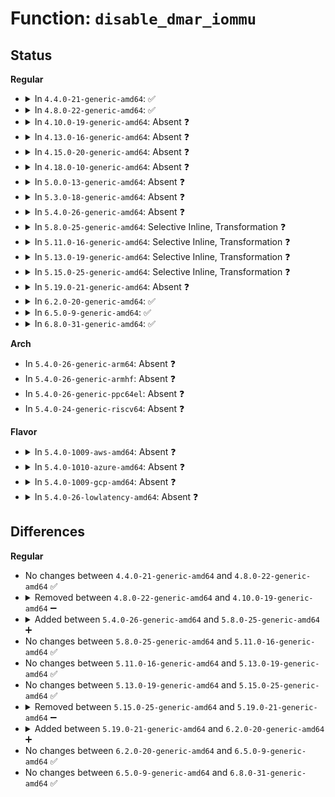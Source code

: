 # Function: <code>disable_dmar_iommu</code>

## Status
<b>Regular</b>
<ul>
<li>
<details>
<summary>In <code>4.4.0-21-generic-amd64</code>: ✅</summary>

```c
void disable_dmar_iommu(struct intel_iommu * iommu)
```

```json
{
  "name": "disable_dmar_iommu",
  "collision_type": "Unique Static",
  "inline_type": "No",
  "funcs": [
    {
      "addr": 18446744071584322000,
      "name": "disable_dmar_iommu",
      "external": false,
      "loc": "drivers/iommu/intel-iommu.c:1667",
      "file": "drivers/iommu/intel-iommu.c",
      "inline": "seen, unknown",
      "caller_inline": [],
      "caller_func": [
        "drivers/iommu/intel-iommu.c:dmar_iommu_hotplug",
        "drivers/iommu/intel-iommu.c:dmar_iommu_hotplug",
        "drivers/iommu/intel-iommu.c:init_dmars"
      ]
    }
  ],
  "symbols": [
    {
      "addr": 18446744071584322000,
      "name": "disable_dmar_iommu",
      "section": ".text",
      "bind": "STB_LOCAL",
      "size": 211
    }
  ]
}
```
</details>
</li>
<li>
<details>
<summary>In <code>4.8.0-22-generic-amd64</code>: ✅</summary>

```c
void disable_dmar_iommu(struct intel_iommu * iommu)
```

```json
{
  "name": "disable_dmar_iommu",
  "collision_type": "Unique Static",
  "inline_type": "No",
  "funcs": [
    {
      "addr": 18446744071584668880,
      "name": "disable_dmar_iommu",
      "external": false,
      "loc": "drivers/iommu/intel-iommu.c:1706",
      "file": "drivers/iommu/intel-iommu.c",
      "inline": "seen, unknown",
      "caller_inline": [],
      "caller_func": [
        "drivers/iommu/intel-iommu.c:dmar_iommu_hotplug",
        "drivers/iommu/intel-iommu.c:dmar_iommu_hotplug",
        "drivers/iommu/intel-iommu.c:init_dmars"
      ]
    }
  ],
  "symbols": [
    {
      "addr": 18446744071584668880,
      "name": "disable_dmar_iommu",
      "section": ".text",
      "bind": "STB_LOCAL",
      "size": 208
    }
  ]
}
```
</details>
</li>
<li>
<details>
<summary>In <code>4.10.0-19-generic-amd64</code>: Absent ❓</summary>

```json
{
  "name": "disable_dmar_iommu",
  "collision_type": "Unique Static",
  "inline_type": "Selective",
  "funcs": [
    {
      "addr": 18446744071584857389,
      "name": "disable_dmar_iommu",
      "external": false,
      "loc": "drivers/iommu/intel-iommu.c:1720",
      "file": "drivers/iommu/intel-iommu.c",
      "inline": "not declared, inlined",
      "caller_inline": [
        "drivers/iommu/intel-iommu.c:dmar_iommu_hotplug",
        "drivers/iommu/intel-iommu.c:dmar_iommu_hotplug",
        "drivers/iommu/intel-iommu.c:init_dmars"
      ],
      "caller_func": [
        "drivers/iommu/intel-iommu.c:dmar_iommu_hotplug",
        "drivers/iommu/intel-iommu.c:dmar_iommu_hotplug",
        "drivers/iommu/intel-iommu.c:init_dmars"
      ]
    }
  ],
  "symbols": [
    {
      "addr": 18446744071584856336,
      "name": "disable_dmar_iommu.part.51",
      "section": ".text",
      "bind": "STB_LOCAL",
      "size": 205
    }
  ]
}
```
</details>
</li>
<li>
<details>
<summary>In <code>4.13.0-16-generic-amd64</code>: Absent ❓</summary>

```json
{
  "name": "disable_dmar_iommu",
  "collision_type": "Unique Static",
  "inline_type": "Selective",
  "funcs": [
    {
      "addr": 18446744071584946541,
      "name": "disable_dmar_iommu",
      "external": false,
      "loc": "drivers/iommu/intel-iommu.c:1725",
      "file": "drivers/iommu/intel-iommu.c",
      "inline": "not declared, inlined",
      "caller_inline": [
        "drivers/iommu/intel-iommu.c:dmar_iommu_hotplug",
        "drivers/iommu/intel-iommu.c:dmar_iommu_hotplug",
        "drivers/iommu/intel-iommu.c:init_dmars"
      ],
      "caller_func": [
        "drivers/iommu/intel-iommu.c:dmar_iommu_hotplug",
        "drivers/iommu/intel-iommu.c:dmar_iommu_hotplug",
        "drivers/iommu/intel-iommu.c:init_dmars"
      ]
    }
  ],
  "symbols": [
    {
      "addr": 18446744071584945472,
      "name": "disable_dmar_iommu.part.56",
      "section": ".text",
      "bind": "STB_LOCAL",
      "size": 205
    }
  ]
}
```
</details>
</li>
<li>
<details>
<summary>In <code>4.15.0-20-generic-amd64</code>: Absent ❓</summary>

```json
{
  "name": "disable_dmar_iommu",
  "collision_type": "Unique Static",
  "inline_type": "Selective",
  "funcs": [
    {
      "addr": 18446744071585367869,
      "name": "disable_dmar_iommu",
      "external": false,
      "loc": "drivers/iommu/intel-iommu.c:1727",
      "file": "drivers/iommu/intel-iommu.c",
      "inline": "not declared, inlined",
      "caller_inline": [
        "drivers/iommu/intel-iommu.c:dmar_iommu_hotplug",
        "drivers/iommu/intel-iommu.c:dmar_iommu_hotplug",
        "drivers/iommu/intel-iommu.c:init_dmars"
      ],
      "caller_func": [
        "drivers/iommu/intel-iommu.c:dmar_iommu_hotplug",
        "drivers/iommu/intel-iommu.c:dmar_iommu_hotplug",
        "drivers/iommu/intel-iommu.c:init_dmars"
      ]
    }
  ],
  "symbols": [
    {
      "addr": 18446744071585366800,
      "name": "disable_dmar_iommu.part.58",
      "section": ".text",
      "bind": "STB_LOCAL",
      "size": 205
    }
  ]
}
```
</details>
</li>
<li>
<details>
<summary>In <code>4.18.0-10-generic-amd64</code>: Absent ❓</summary>

```json
{
  "name": "disable_dmar_iommu",
  "collision_type": "Unique Static",
  "inline_type": "Selective",
  "funcs": [
    {
      "addr": 18446744071585610301,
      "name": "disable_dmar_iommu",
      "external": false,
      "loc": "drivers/iommu/intel-iommu.c:1755",
      "file": "drivers/iommu/intel-iommu.c",
      "inline": "not declared, inlined",
      "caller_inline": [
        "drivers/iommu/intel-iommu.c:dmar_iommu_hotplug",
        "drivers/iommu/intel-iommu.c:dmar_iommu_hotplug",
        "drivers/iommu/intel-iommu.c:init_dmars"
      ],
      "caller_func": [
        "drivers/iommu/intel-iommu.c:dmar_iommu_hotplug",
        "drivers/iommu/intel-iommu.c:dmar_iommu_hotplug",
        "drivers/iommu/intel-iommu.c:init_dmars"
      ]
    }
  ],
  "symbols": [
    {
      "addr": 18446744071585609264,
      "name": "disable_dmar_iommu.part.66",
      "section": ".text",
      "bind": "STB_LOCAL",
      "size": 205
    }
  ]
}
```
</details>
</li>
<li>
<details>
<summary>In <code>5.0.0-13-generic-amd64</code>: Absent ❓</summary>

```json
{
  "name": "disable_dmar_iommu",
  "collision_type": "Unique Static",
  "inline_type": "Selective",
  "funcs": [
    {
      "addr": 18446744071585734671,
      "name": "disable_dmar_iommu",
      "external": false,
      "loc": "drivers/iommu/intel-iommu.c:1642",
      "file": "drivers/iommu/intel-iommu.c",
      "inline": "not declared, inlined",
      "caller_inline": [
        "drivers/iommu/intel-iommu.c:dmar_iommu_hotplug",
        "drivers/iommu/intel-iommu.c:dmar_iommu_hotplug",
        "drivers/iommu/intel-iommu.c:init_dmars"
      ],
      "caller_func": [
        "drivers/iommu/intel-iommu.c:dmar_iommu_hotplug",
        "drivers/iommu/intel-iommu.c:dmar_iommu_hotplug",
        "drivers/iommu/intel-iommu.c:init_dmars"
      ]
    }
  ],
  "symbols": [
    {
      "addr": 18446744071585726352,
      "name": "disable_dmar_iommu.part.67",
      "section": ".text",
      "bind": "STB_LOCAL",
      "size": 205
    }
  ]
}
```
</details>
</li>
<li>
<details>
<summary>In <code>5.3.0-18-generic-amd64</code>: Absent ❓</summary>

```json
{
  "name": "disable_dmar_iommu",
  "collision_type": "Unique Static",
  "inline_type": "Selective",
  "funcs": [
    {
      "addr": 18446744071585963919,
      "name": "disable_dmar_iommu",
      "external": false,
      "loc": "drivers/iommu/intel-iommu.c:1650",
      "file": "drivers/iommu/intel-iommu.c",
      "inline": "not declared, inlined",
      "caller_inline": [
        "drivers/iommu/intel-iommu.c:dmar_iommu_hotplug",
        "drivers/iommu/intel-iommu.c:dmar_iommu_hotplug",
        "drivers/iommu/intel-iommu.c:init_dmars"
      ],
      "caller_func": [
        "drivers/iommu/intel-iommu.c:dmar_iommu_hotplug",
        "drivers/iommu/intel-iommu.c:dmar_iommu_hotplug",
        "drivers/iommu/intel-iommu.c:init_dmars"
      ]
    }
  ],
  "symbols": [
    {
      "addr": 18446744071585954752,
      "name": "disable_dmar_iommu.part.0",
      "section": ".text",
      "bind": "STB_LOCAL",
      "size": 159
    }
  ]
}
```
</details>
</li>
<li>
<details>
<summary>In <code>5.4.0-26-generic-amd64</code>: Absent ❓</summary>

```json
{
  "name": "disable_dmar_iommu",
  "collision_type": "Unique Static",
  "inline_type": "Selective",
  "funcs": [
    {
      "addr": 18446744071586107231,
      "name": "disable_dmar_iommu",
      "external": false,
      "loc": "drivers/iommu/intel-iommu.c:1661",
      "file": "drivers/iommu/intel-iommu.c",
      "inline": "not declared, inlined",
      "caller_inline": [
        "drivers/iommu/intel-iommu.c:dmar_iommu_hotplug",
        "drivers/iommu/intel-iommu.c:dmar_iommu_hotplug",
        "drivers/iommu/intel-iommu.c:init_dmars"
      ],
      "caller_func": [
        "drivers/iommu/intel-iommu.c:dmar_iommu_hotplug",
        "drivers/iommu/intel-iommu.c:dmar_iommu_hotplug",
        "drivers/iommu/intel-iommu.c:init_dmars"
      ]
    }
  ],
  "symbols": [
    {
      "addr": 18446744071586098032,
      "name": "disable_dmar_iommu.part.0",
      "section": ".text",
      "bind": "STB_LOCAL",
      "size": 159
    }
  ]
}
```
</details>
</li>
<li>
<details>
<summary>In <code>5.8.0-25-generic-amd64</code>: Selective Inline, Transformation ❓</summary>

```c
void disable_dmar_iommu(struct intel_iommu * iommu)
```

```json
{
  "name": "disable_dmar_iommu",
  "collision_type": "Unique Static",
  "inline_type": "Selective",
  "funcs": [
    {
      "addr": 18446744071586861646,
      "name": "disable_dmar_iommu",
      "external": false,
      "loc": "drivers/iommu/intel/iommu.c:1706",
      "file": "drivers/iommu/intel/iommu.c",
      "inline": "not declared, inlined",
      "caller_inline": [
        "drivers/iommu/intel/iommu.c:dmar_iommu_hotplug",
        "drivers/iommu/intel/iommu.c:intel_iommu_add"
      ],
      "caller_func": [
        "drivers/iommu/intel/iommu.c:dmar_iommu_hotplug",
        "drivers/iommu/intel/iommu.c:intel_iommu_add",
        "drivers/iommu/intel/iommu.c:init_dmars"
      ]
    }
  ],
  "symbols": [
    {
      "addr": 18446744071586849600,
      "name": "disable_dmar_iommu.part.0",
      "section": ".text",
      "bind": "STB_LOCAL",
      "size": 159
    },
    {
      "addr": 18446744071586849760,
      "name": "disable_dmar_iommu",
      "section": ".text",
      "bind": "STB_LOCAL",
      "size": 31
    }
  ]
}
```
</details>
</li>
<li>
<details>
<summary>In <code>5.11.0-16-generic-amd64</code>: Selective Inline, Transformation ❓</summary>

```c
void disable_dmar_iommu(struct intel_iommu * iommu)
```

```json
{
  "name": "disable_dmar_iommu",
  "collision_type": "Unique Static",
  "inline_type": "Selective",
  "funcs": [
    {
      "addr": 18446744071586915998,
      "name": "disable_dmar_iommu",
      "external": false,
      "loc": "drivers/iommu/intel/iommu.c:1804",
      "file": "drivers/iommu/intel/iommu.c",
      "inline": "not declared, inlined",
      "caller_inline": [
        "drivers/iommu/intel/iommu.c:dmar_iommu_hotplug",
        "drivers/iommu/intel/iommu.c:intel_iommu_add"
      ],
      "caller_func": [
        "drivers/iommu/intel/iommu.c:dmar_iommu_hotplug",
        "drivers/iommu/intel/iommu.c:intel_iommu_add",
        "drivers/iommu/intel/iommu.c:init_dmars"
      ]
    }
  ],
  "symbols": [
    {
      "addr": 18446744071586907392,
      "name": "disable_dmar_iommu.part.0",
      "section": ".text",
      "bind": "STB_LOCAL",
      "size": 159
    },
    {
      "addr": 18446744071586907552,
      "name": "disable_dmar_iommu",
      "section": ".text",
      "bind": "STB_LOCAL",
      "size": 31
    }
  ]
}
```
</details>
</li>
<li>
<details>
<summary>In <code>5.13.0-19-generic-amd64</code>: Selective Inline, Transformation ❓</summary>

```c
void disable_dmar_iommu(struct intel_iommu * iommu)
```

```json
{
  "name": "disable_dmar_iommu",
  "collision_type": "Unique Static",
  "inline_type": "Selective",
  "funcs": [
    {
      "addr": 18446744071586796942,
      "name": "disable_dmar_iommu",
      "external": false,
      "loc": "drivers/iommu/intel/iommu.c:1828",
      "file": "drivers/iommu/intel/iommu.c",
      "inline": "not declared, inlined",
      "caller_inline": [
        "drivers/iommu/intel/iommu.c:dmar_iommu_hotplug",
        "drivers/iommu/intel/iommu.c:intel_iommu_add"
      ],
      "caller_func": [
        "drivers/iommu/intel/iommu.c:dmar_iommu_hotplug",
        "drivers/iommu/intel/iommu.c:intel_iommu_add",
        "drivers/iommu/intel/iommu.c:init_dmars"
      ]
    }
  ],
  "symbols": [
    {
      "addr": 18446744071586783984,
      "name": "disable_dmar_iommu.part.0",
      "section": ".text",
      "bind": "STB_LOCAL",
      "size": 159
    },
    {
      "addr": 18446744071586784144,
      "name": "disable_dmar_iommu",
      "section": ".text",
      "bind": "STB_LOCAL",
      "size": 31
    }
  ]
}
```
</details>
</li>
<li>
<details>
<summary>In <code>5.15.0-25-generic-amd64</code>: Selective Inline, Transformation ❓</summary>

```c
void disable_dmar_iommu(struct intel_iommu * iommu)
```

```json
{
  "name": "disable_dmar_iommu",
  "collision_type": "Unique Static",
  "inline_type": "Selective",
  "funcs": [
    {
      "addr": 18446744071587353598,
      "name": "disable_dmar_iommu",
      "external": false,
      "loc": "drivers/iommu/intel/iommu.c:1829",
      "file": "drivers/iommu/intel/iommu.c",
      "inline": "not declared, inlined",
      "caller_inline": [
        "drivers/iommu/intel/iommu.c:dmar_iommu_hotplug",
        "drivers/iommu/intel/iommu.c:intel_iommu_add"
      ],
      "caller_func": [
        "drivers/iommu/intel/iommu.c:dmar_iommu_hotplug",
        "drivers/iommu/intel/iommu.c:intel_iommu_add",
        "drivers/iommu/intel/iommu.c:init_dmars"
      ]
    }
  ],
  "symbols": [
    {
      "addr": 18446744071587338896,
      "name": "disable_dmar_iommu.part.0",
      "section": ".text",
      "bind": "STB_LOCAL",
      "size": 159
    },
    {
      "addr": 18446744071587339056,
      "name": "disable_dmar_iommu",
      "section": ".text",
      "bind": "STB_LOCAL",
      "size": 31
    }
  ]
}
```
</details>
</li>
<li>
<details>
<summary>In <code>5.19.0-21-generic-amd64</code>: Absent ❓</summary>

```json
{
  "name": "disable_dmar_iommu",
  "collision_type": "Unique Static",
  "inline_type": "Selective",
  "funcs": [
    {
      "addr": 18446744071588667762,
      "name": "disable_dmar_iommu",
      "external": false,
      "loc": "drivers/iommu/intel/iommu.c:1728",
      "file": "drivers/iommu/intel/iommu.c",
      "inline": "not declared, inlined",
      "caller_inline": [
        "drivers/iommu/intel/iommu.c:dmar_iommu_hotplug",
        "drivers/iommu/intel/iommu.c:intel_iommu_add",
        "drivers/iommu/intel/iommu.c:init_dmars"
      ],
      "caller_func": [
        "drivers/iommu/intel/iommu.c:dmar_iommu_hotplug",
        "drivers/iommu/intel/iommu.c:intel_iommu_add",
        "drivers/iommu/intel/iommu.c:init_dmars"
      ]
    }
  ],
  "symbols": [
    {
      "addr": 18446744071588658896,
      "name": "disable_dmar_iommu.part.0",
      "section": ".text",
      "bind": "STB_LOCAL",
      "size": 187
    }
  ]
}
```
</details>
</li>
<li>
<details>
<summary>In <code>6.2.0-20-generic-amd64</code>: ✅</summary>

```c
void disable_dmar_iommu(struct intel_iommu * iommu)
```

```json
{
  "name": "disable_dmar_iommu",
  "collision_type": "Unique Static",
  "inline_type": "No",
  "funcs": [
    {
      "addr": 18446744071590117840,
      "name": "disable_dmar_iommu",
      "external": false,
      "loc": "drivers/iommu/intel/iommu.c:1696",
      "file": "drivers/iommu/intel/iommu.c",
      "inline": "seen, unknown",
      "caller_inline": [],
      "caller_func": [
        "drivers/iommu/intel/iommu.c:dmar_iommu_hotplug",
        "drivers/iommu/intel/iommu.c:intel_iommu_add",
        "drivers/iommu/intel/iommu.c:init_dmars"
      ]
    }
  ],
  "symbols": [
    {
      "addr": 18446744071590117840,
      "name": "disable_dmar_iommu",
      "section": ".text",
      "bind": "STB_LOCAL",
      "size": 106
    }
  ]
}
```
</details>
</li>
<li>
<details>
<summary>In <code>6.5.0-9-generic-amd64</code>: ✅</summary>

```c
void disable_dmar_iommu(struct intel_iommu * iommu)
```

```json
{
  "name": "disable_dmar_iommu",
  "collision_type": "Unique Static",
  "inline_type": "No",
  "funcs": [
    {
      "addr": 18446744071590431360,
      "name": "disable_dmar_iommu",
      "external": false,
      "loc": "drivers/iommu/intel/iommu.c:1667",
      "file": "drivers/iommu/intel/iommu.c",
      "inline": "seen, unknown",
      "caller_inline": [],
      "caller_func": [
        "drivers/iommu/intel/iommu.c:dmar_iommu_hotplug",
        "drivers/iommu/intel/iommu.c:intel_iommu_add",
        "drivers/iommu/intel/iommu.c:init_dmars"
      ]
    }
  ],
  "symbols": [
    {
      "addr": 18446744071590431360,
      "name": "disable_dmar_iommu",
      "section": ".text",
      "bind": "STB_LOCAL",
      "size": 109
    }
  ]
}
```
</details>
</li>
<li>
<details>
<summary>In <code>6.8.0-31-generic-amd64</code>: ✅</summary>

```c
void disable_dmar_iommu(struct intel_iommu * iommu)
```

```json
{
  "name": "disable_dmar_iommu",
  "collision_type": "Unique Static",
  "inline_type": "No",
  "funcs": [
    {
      "addr": 18446744071590777392,
      "name": "disable_dmar_iommu",
      "external": false,
      "loc": "drivers/iommu/intel/iommu.c:1617",
      "file": "drivers/iommu/intel/iommu.c",
      "inline": "seen, unknown",
      "caller_inline": [],
      "caller_func": [
        "drivers/iommu/intel/iommu.c:dmar_iommu_hotplug",
        "drivers/iommu/intel/iommu.c:intel_iommu_add",
        "drivers/iommu/intel/iommu.c:init_dmars"
      ]
    }
  ],
  "symbols": [
    {
      "addr": 18446744071590777392,
      "name": "disable_dmar_iommu",
      "section": ".text",
      "bind": "STB_LOCAL",
      "size": 109
    }
  ]
}
```
</details>
</li>
</ul>
<b>Arch</b>
<ul>
<li>
In <code>5.4.0-26-generic-arm64</code>: Absent ❓
</li>
<li>
In <code>5.4.0-26-generic-armhf</code>: Absent ❓
</li>
<li>
In <code>5.4.0-26-generic-ppc64el</code>: Absent ❓
</li>
<li>
In <code>5.4.0-24-generic-riscv64</code>: Absent ❓
</li>
</ul>
<b>Flavor</b>
<ul>
<li>
<details>
<summary>In <code>5.4.0-1009-aws-amd64</code>: Absent ❓</summary>

```json
{
  "name": "disable_dmar_iommu",
  "collision_type": "Unique Static",
  "inline_type": "Selective",
  "funcs": [
    {
      "addr": 18446744071585867471,
      "name": "disable_dmar_iommu",
      "external": false,
      "loc": "drivers/iommu/intel-iommu.c:1661",
      "file": "drivers/iommu/intel-iommu.c",
      "inline": "not declared, inlined",
      "caller_inline": [
        "drivers/iommu/intel-iommu.c:dmar_iommu_hotplug",
        "drivers/iommu/intel-iommu.c:dmar_iommu_hotplug",
        "drivers/iommu/intel-iommu.c:init_dmars"
      ],
      "caller_func": [
        "drivers/iommu/intel-iommu.c:dmar_iommu_hotplug",
        "drivers/iommu/intel-iommu.c:dmar_iommu_hotplug",
        "drivers/iommu/intel-iommu.c:init_dmars"
      ]
    }
  ],
  "symbols": [
    {
      "addr": 18446744071585859152,
      "name": "disable_dmar_iommu.part.0",
      "section": ".text",
      "bind": "STB_LOCAL",
      "size": 159
    }
  ]
}
```
</details>
</li>
<li>
<details>
<summary>In <code>5.4.0-1010-azure-amd64</code>: Absent ❓</summary>

```json
{
  "name": "disable_dmar_iommu",
  "collision_type": "Unique Static",
  "inline_type": "Selective",
  "funcs": [
    {
      "addr": 18446744071585727375,
      "name": "disable_dmar_iommu",
      "external": false,
      "loc": "drivers/iommu/intel-iommu.c:1661",
      "file": "drivers/iommu/intel-iommu.c",
      "inline": "not declared, inlined",
      "caller_inline": [
        "drivers/iommu/intel-iommu.c:dmar_iommu_hotplug",
        "drivers/iommu/intel-iommu.c:dmar_iommu_hotplug",
        "drivers/iommu/intel-iommu.c:init_dmars"
      ],
      "caller_func": [
        "drivers/iommu/intel-iommu.c:dmar_iommu_hotplug",
        "drivers/iommu/intel-iommu.c:dmar_iommu_hotplug",
        "drivers/iommu/intel-iommu.c:init_dmars"
      ]
    }
  ],
  "symbols": [
    {
      "addr": 18446744071585718176,
      "name": "disable_dmar_iommu.part.0",
      "section": ".text",
      "bind": "STB_LOCAL",
      "size": 159
    }
  ]
}
```
</details>
</li>
<li>
<details>
<summary>In <code>5.4.0-1009-gcp-amd64</code>: Absent ❓</summary>

```json
{
  "name": "disable_dmar_iommu",
  "collision_type": "Unique Static",
  "inline_type": "Selective",
  "funcs": [
    {
      "addr": 18446744071586057247,
      "name": "disable_dmar_iommu",
      "external": false,
      "loc": "drivers/iommu/intel-iommu.c:1661",
      "file": "drivers/iommu/intel-iommu.c",
      "inline": "not declared, inlined",
      "caller_inline": [
        "drivers/iommu/intel-iommu.c:dmar_iommu_hotplug",
        "drivers/iommu/intel-iommu.c:dmar_iommu_hotplug",
        "drivers/iommu/intel-iommu.c:init_dmars"
      ],
      "caller_func": [
        "drivers/iommu/intel-iommu.c:dmar_iommu_hotplug",
        "drivers/iommu/intel-iommu.c:dmar_iommu_hotplug",
        "drivers/iommu/intel-iommu.c:init_dmars"
      ]
    }
  ],
  "symbols": [
    {
      "addr": 18446744071586048048,
      "name": "disable_dmar_iommu.part.0",
      "section": ".text",
      "bind": "STB_LOCAL",
      "size": 159
    }
  ]
}
```
</details>
</li>
<li>
<details>
<summary>In <code>5.4.0-26-lowlatency-amd64</code>: Absent ❓</summary>

```json
{
  "name": "disable_dmar_iommu",
  "collision_type": "Unique Static",
  "inline_type": "Selective",
  "funcs": [
    {
      "addr": 18446744071586165295,
      "name": "disable_dmar_iommu",
      "external": false,
      "loc": "drivers/iommu/intel-iommu.c:1661",
      "file": "drivers/iommu/intel-iommu.c",
      "inline": "not declared, inlined",
      "caller_inline": [
        "drivers/iommu/intel-iommu.c:dmar_iommu_hotplug",
        "drivers/iommu/intel-iommu.c:dmar_iommu_hotplug",
        "drivers/iommu/intel-iommu.c:init_dmars"
      ],
      "caller_func": [
        "drivers/iommu/intel-iommu.c:dmar_iommu_hotplug",
        "drivers/iommu/intel-iommu.c:dmar_iommu_hotplug",
        "drivers/iommu/intel-iommu.c:init_dmars"
      ]
    }
  ],
  "symbols": [
    {
      "addr": 18446744071586156368,
      "name": "disable_dmar_iommu.part.0",
      "section": ".text",
      "bind": "STB_LOCAL",
      "size": 159
    }
  ]
}
```
</details>
</li>
</ul>

## Differences
<b>Regular</b>
<ul>
<li>
No changes between <code>4.4.0-21-generic-amd64</code> and <code>4.8.0-22-generic-amd64</code> ✅
</li>
<li>
<details>
<summary>Removed between <code>4.8.0-22-generic-amd64</code> and <code>4.10.0-19-generic-amd64</code> ➖</summary>

```c
void disable_dmar_iommu(struct intel_iommu * iommu)
```
</details>
</li>
<li>
<details>
<summary>Added between <code>5.4.0-26-generic-amd64</code> and <code>5.8.0-25-generic-amd64</code> ➕</summary>

```c
void disable_dmar_iommu(struct intel_iommu * iommu)
```
</details>
</li>
<li>
No changes between <code>5.8.0-25-generic-amd64</code> and <code>5.11.0-16-generic-amd64</code> ✅
</li>
<li>
No changes between <code>5.11.0-16-generic-amd64</code> and <code>5.13.0-19-generic-amd64</code> ✅
</li>
<li>
No changes between <code>5.13.0-19-generic-amd64</code> and <code>5.15.0-25-generic-amd64</code> ✅
</li>
<li>
<details>
<summary>Removed between <code>5.15.0-25-generic-amd64</code> and <code>5.19.0-21-generic-amd64</code> ➖</summary>

```c
void disable_dmar_iommu(struct intel_iommu * iommu)
```
</details>
</li>
<li>
<details>
<summary>Added between <code>5.19.0-21-generic-amd64</code> and <code>6.2.0-20-generic-amd64</code> ➕</summary>

```c
void disable_dmar_iommu(struct intel_iommu * iommu)
```
</details>
</li>
<li>
No changes between <code>6.2.0-20-generic-amd64</code> and <code>6.5.0-9-generic-amd64</code> ✅
</li>
<li>
No changes between <code>6.5.0-9-generic-amd64</code> and <code>6.8.0-31-generic-amd64</code> ✅
</li>
</ul>
